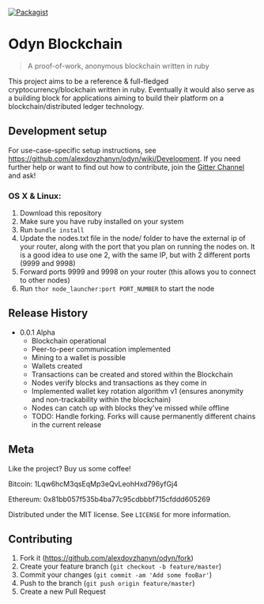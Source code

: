 [![Packagist](https://img.shields.io/badge/license-MIT-blue.svg)]()

# Odyn Blockchain
> A proof-of-work, anonymous blockchain written in ruby

This project aims to be a reference & full-fledged cryptocurrency/blockchain written in ruby. Eventually it would also serve as a building block for applications aiming to build their
platform on a blockchain/distributed ledger technology.

## Development setup
For use-case-specific setup instructions, see <https://github.com/alexdovzhanyn/odyn/wiki/Development>. If you need further help or want to find out how to contribute,
join the [Gitter Channel](https://gitter.im/odyn-crypto/Lobby) and ask!

### OS X & Linux:

1. Download this repository
2. Make sure you have ruby installed on your system
3. Run `bundle install`
4. Update the nodes.txt file in the node/ folder to have the external ip of your router, along with the port that you plan on running the nodes on. It is a good idea to use one 2, with the same IP, but with 2 different ports (9999 and 9998)
5. Forward ports 9999 and 9998 on your router (this allows you to connect to other nodes)
6. Run `thor node_launcher:port PORT_NUMBER` to start the node


## Release History

* 0.0.1 Alpha
    * Blockchain operational
    * Peer-to-peer communication implemented
    * Mining to a wallet is possible
    * Wallets created
    * Transactions can be created and stored within the Blockchain
    * Nodes verify blocks and transactions as they come in
    * Implemented wallet key rotation algorithm v1 (ensures anonymity and non-trackability within the blockchain)
    * Nodes can catch up with blocks they've missed while offline
    * TODO: Handle forking. Forks will cause permanently different chains in the current release

## Meta

Like the project? Buy us some coffee!

Bitcoin: 1Lqw6hcM3qsEqMp3eQvLeohHxd796yfGj4

Ethereum: 0x81bb057f535b4ba77c95cdbbbf715cfddd605269

Distributed under the MIT license. See ``LICENSE`` for more information.

## Contributing

1. Fork it (<https://github.com/alexdovzhanyn/odyn/fork>)
2. Create your feature branch (`git checkout -b feature/master`)
3. Commit your changes (`git commit -am 'Add some fooBar'`)
4. Push to the branch (`git push origin feature/master`)
5. Create a new Pull Request
